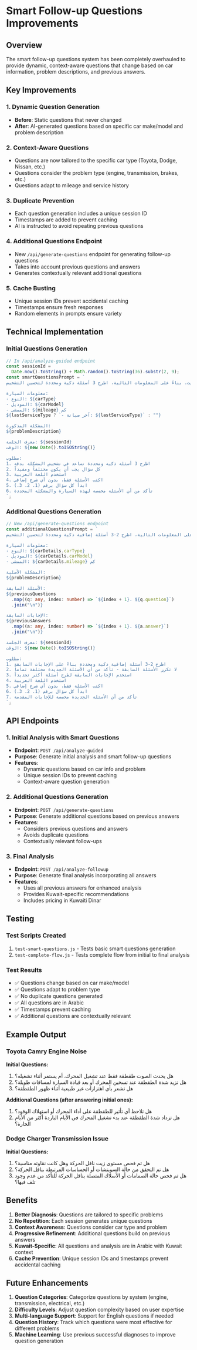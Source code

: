 # Smart Follow-up Questions Improvements

## Overview

The smart follow-up questions system has been completely overhauled to provide dynamic, context-aware questions that change based on car information, problem descriptions, and previous answers.

## Key Improvements

### 1. Dynamic Question Generation

- **Before**: Static questions that never changed
- **After**: AI-generated questions based on specific car make/model and problem description

### 2. Context-Aware Questions

- Questions are now tailored to the specific car type (Toyota, Dodge, Nissan, etc.)
- Questions consider the problem type (engine, transmission, brakes, etc.)
- Questions adapt to mileage and service history

### 3. Duplicate Prevention

- Each question generation includes a unique session ID
- Timestamps are added to prevent caching
- AI is instructed to avoid repeating previous questions

### 4. Additional Questions Endpoint

- New `/api/generate-questions` endpoint for generating follow-up questions
- Takes into account previous questions and answers
- Generates contextually relevant additional questions

### 5. Cache Busting

- Unique session IDs prevent accidental caching
- Timestamps ensure fresh responses
- Random elements in prompts ensure variety

## Technical Implementation

### Initial Questions Generation

```typescript
// In /api/analyze-guided endpoint
const sessionId =
  Date.now().toString() + Math.random().toString(36).substr(2, 9);
const smartQuestionsPrompt = `
أنت خبير ميكانيكي سيارات في الكويت. بناءً على المعلومات التالية، اطرح 3 أسئلة ذكية ومحددة لتحسين التشخيص:

معلومات السيارة:
- النوع: ${carType}
- الموديل: ${carModel}
- الممشى: ${mileage} كم
${lastServiceType ? `- آخر صيانة: ${lastServiceType}` : ""}

المشكلة المذكورة:
${problemDescription}

معرف الجلسة: ${sessionId}
الوقت: ${new Date().toISOString()}

مطلوب:
1. اطرح 3 أسئلة ذكية ومحددة تساعد في تشخيص المشكلة بدقة
2. كل سؤال يجب أن يكون مختلفاً ومفيداً
3. استخدم اللغة العربية
4. اكتب الأسئلة فقط، بدون أي شرح إضافي
5. ابدأ كل سؤال برقم (1. 2. 3.)
6. تأكد من أن الأسئلة مخصصة لهذه السيارة والمشكلة المحددة
`;
```

### Additional Questions Generation

```typescript
// New /api/generate-questions endpoint
const additionalQuestionsPrompt = `
أنت خبير ميكانيكي سيارات في الكويت. بناءً على المعلومات التالية، اطرح 2-3 أسئلة إضافية ذكية ومحددة لتحسين التشخيص:

معلومات السيارة:
- النوع: ${carDetails.carType}
- الموديل: ${carDetails.carModel}
- الممشى: ${carDetails.mileage} كم

المشكلة الأصلية:
${problemDescription}

الأسئلة السابقة:
${previousQuestions
  .map((q: any, index: number) => `${index + 1}. ${q.question}`)
  .join("\n")}

الإجابات السابقة:
${previousAnswers
  .map((a: any, index: number) => `${index + 1}. ${a.answer}`)
  .join("\n")}

معرف الجلسة: ${sessionId}
الوقت: ${new Date().toISOString()}

مطلوب:
1. اطرح 2-3 أسئلة إضافية ذكية ومحددة بناءً على الإجابات السابقة
2. لا تكرر الأسئلة السابقة - تأكد من أن الأسئلة الجديدة مختلفة تماماً
3. استخدم الإجابات السابقة لطرح أسئلة أكثر تحديداً
4. استخدم اللغة العربية
5. اكتب الأسئلة فقط، بدون أي شرح إضافي
6. ابدأ كل سؤال برقم (1. 2. 3.)
7. تأكد من أن الأسئلة الجديدة مخصصة للإجابات المقدمة
`;
```

## API Endpoints

### 1. Initial Analysis with Smart Questions

- **Endpoint**: `POST /api/analyze-guided`
- **Purpose**: Generate initial analysis and smart follow-up questions
- **Features**:
  - Dynamic questions based on car info and problem
  - Unique session IDs to prevent caching
  - Context-aware question generation

### 2. Additional Questions Generation

- **Endpoint**: `POST /api/generate-questions`
- **Purpose**: Generate additional questions based on previous answers
- **Features**:
  - Considers previous questions and answers
  - Avoids duplicate questions
  - Contextually relevant follow-ups

### 3. Final Analysis

- **Endpoint**: `POST /api/analyze-followup`
- **Purpose**: Generate final analysis incorporating all answers
- **Features**:
  - Uses all previous answers for enhanced analysis
  - Provides Kuwait-specific recommendations
  - Includes pricing in Kuwaiti Dinar

## Testing

### Test Scripts Created

1. `test-smart-questions.js` - Tests basic smart questions generation
2. `test-complete-flow.js` - Tests complete flow from initial to final analysis

### Test Results

- ✅ Questions change based on car make/model
- ✅ Questions adapt to problem type
- ✅ No duplicate questions generated
- ✅ All questions are in Arabic
- ✅ Timestamps prevent caching
- ✅ Additional questions are contextually relevant

## Example Output

### Toyota Camry Engine Noise

**Initial Questions:**

1. هل يحدث الصوت طقطقة فقط عند تشغيل المحرك، أم يستمر أثناء تشغيله؟
2. هل تزيد شدة الطقطقة عند تسخين المحرك أو بعد قيادة السيارة لمسافات طويلة؟
3. هل تشعر بأي اهتزازات غير طبيعية أثناء ظهور الطقطقة؟

**Additional Questions (after answering initial ones):**

1. هل تلاحظ أي تأثير للطقطقة على أداء المحرك أو استهلاك الوقود؟
2. هل تزداد شدة الطقطقة عند بدء تشغيل المحرك في الأيام الباردة أكثر من الأيام الحارة؟

### Dodge Charger Transmission Issue

**Initial Questions:**

1. هل تم فحص مستوى زيت ناقل الحركة وهل كانت نقاوته مناسبة؟
2. هل تم التحقق من حالة السويتشات أو الحساسات المرتبطة بناقل الحركة؟
3. هل تم فحص حالة الصمامات أو الأسلاك المتصلة بناقل الحركة للتأكد من عدم وجود تلف فيها؟

## Benefits

1. **Better Diagnosis**: Questions are tailored to specific problems
2. **No Repetition**: Each session generates unique questions
3. **Context Awareness**: Questions consider car type and problem
4. **Progressive Refinement**: Additional questions build on previous answers
5. **Kuwait-Specific**: All questions and analysis are in Arabic with Kuwait context
6. **Cache Prevention**: Unique session IDs and timestamps prevent accidental caching

## Future Enhancements

1. **Question Categories**: Categorize questions by system (engine, transmission, electrical, etc.)
2. **Difficulty Levels**: Adjust question complexity based on user expertise
3. **Multi-language Support**: Support for English questions if needed
4. **Question History**: Track which questions were most effective for different problems
5. **Machine Learning**: Use previous successful diagnoses to improve question generation
